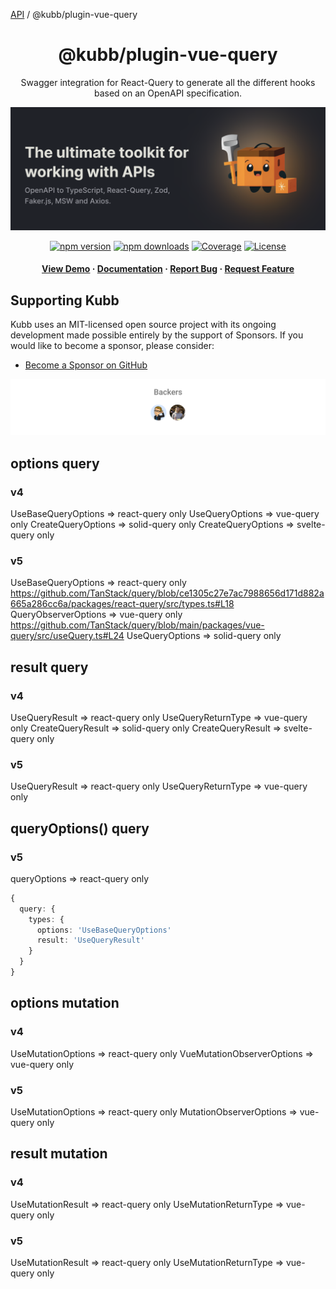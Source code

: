 [API](../../packages.md) / @kubb/plugin-vue-query

<div align="center">

<!-- <img src="assets/logo.png" alt="logo" width="200" height="auto" /> -->
<h1>@kubb/plugin-vue-query</h1>

<p>
   Swagger integration for React-Query to generate all the different hooks based on an OpenAPI specification.
  </p>
  <img src="https://raw.githubusercontent.com/kubb-labs/kubb/main/assets/banner.png" alt="logo"  height="auto" />

[![npm version][npm-version-src]][npm-version-href]
[![npm downloads][npm-downloads-src]][npm-downloads-href]
[![Coverage][coverage-src]][coverage-href]
[![License][license-src]][license-href]

<h4>
    <a href="https://codesandbox.io/s/github/kubb-labs/kubb/tree/alpha/examples/typescript" target="_blank">View Demo</a>
    <span> · </span>
      <a href="https://kubb.dev/" target="_blank">Documentation</a>
    <span> · </span>
      <a href="https://github.com/kubb-labs/kubb/issues/" target="_blank">Report Bug</a>
    <span> · </span>
      <a href="https://github.com/kubb-labs/kubb/issues/" target="_blank">Request Feature</a>
  </h4>
</div>

## Supporting Kubb

Kubb uses an MIT-licensed open source project with its ongoing development made possible entirely by the support of Sponsors. If you would like to become a sponsor, please consider:

- [Become a Sponsor on GitHub](https://github.com/sponsors/stijnvanhulle)

<p align="center">
  <a href="https://github.com/sponsors/stijnvanhulle">
    <img src="https://raw.githubusercontent.com/stijnvanhulle/sponsors/main/sponsors.svg" alt="My sponsors" />
  </a>
</p>

<!-- Badges -->

[npm-version-src]: https://img.shields.io/npm/v/@kubb/plugin-vue-query?flat&colorA=18181B&colorB=f58517
[npm-version-href]: https://npmjs.com/package/@kubb/plugin-vue-query
[npm-downloads-src]: https://img.shields.io/npm/dm/@kubb/plugin-vue-query?flat&colorA=18181B&colorB=f58517
[npm-downloads-href]: https://npmjs.com/package/@kubb/plugin-vue-query
[license-src]: https://img.shields.io/github/license/kubb-labs/kubb.svg?flat&colorA=18181B&colorB=f58517
[license-href]: https://github.com/kubb-labs/kubb/blob/main/LICENSE
[build-src]: https://img.shields.io/github/actions/workflow/status/kubb-labs/kubb/ci.yaml?style=flat&colorA=18181B&colorB=f58517
[build-href]: https://www.npmjs.com/package/@kubb/plugin-vue-query
[minified-src]: https://img.shields.io/bundlephobia/min/@kubb/plugin-vue-query?style=flat&colorA=18181B&colorB=f58517
[minified-href]: https://www.npmjs.com/package/@kubb/plugin-vue-query
[coverage-src]: https://img.shields.io/codecov/c/github/kubb-labs/kubb?style=flat&colorA=18181B&colorB=f58517
[coverage-href]: https://www.npmjs.com/package/@kubb/plugin-vue-query

## options query

### v4

UseBaseQueryOptions => react-query only
UseQueryOptions => vue-query only
CreateQueryOptions => solid-query only
CreateQueryOptions => svelte-query only

### v5

UseBaseQueryOptions => react-query only https://github.com/TanStack/query/blob/ce1305c27e7ac7988656d171d882a665a286cc6a/packages/react-query/src/types.ts#L18
QueryObserverOptions => vue-query only https://github.com/TanStack/query/blob/main/packages/vue-query/src/useQuery.ts#L24
UseQueryOptions => solid-query only

## result query

### v4

UseQueryResult => react-query only
UseQueryReturnType => vue-query only
CreateQueryResult => solid-query only
CreateQueryResult => svelte-query only

### v5

UseQueryResult => react-query only
UseQueryReturnType => vue-query only

## queryOptions() query

### v5

queryOptions => react-query only

```typescript
{
  query: {
    types: {
      options: 'UseBaseQueryOptions'
      result: 'UseQueryResult'
    }
  }
}
```

## options mutation

### v4

UseMutationOptions => react-query only
VueMutationObserverOptions => vue-query only

### v5

UseMutationOptions => react-query only
MutationObserverOptions => vue-query only

## result mutation

### v4

UseMutationResult => react-query only
UseMutationReturnType => vue-query only

### v5

UseMutationResult => react-query only
UseMutationReturnType => vue-query only

